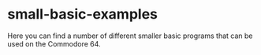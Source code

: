 # small-basic-examples
Here you can find a number of different smaller basic programs that can be used on the Commodore 64.
